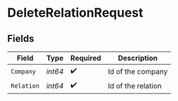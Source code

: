 # DeleteRelationRequest


## Fields

| Field              | Type               | Required           | Description        |
| ------------------ | ------------------ | ------------------ | ------------------ |
| `Company`          | *int64*            | :heavy_check_mark: | Id of the company  |
| `Relation`         | *int64*            | :heavy_check_mark: | Id of the relation |